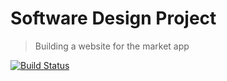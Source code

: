 # Software Design Project
> Building a website for the market app

[![Build Status](https://travis-ci.org/Coms3-Software-Design/Software-Design-Project.svg?branch=master)](https://travis-ci.org/Coms3-Software-Design/Software-Design-Project)

